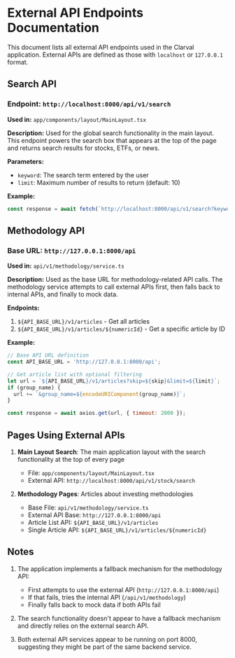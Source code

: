 # External API Endpoints Documentation

This document lists all external API endpoints used in the Clarval application. External APIs are defined as those with `localhost` or `127.0.0.1` format.

## Search API

### Endpoint: `http://localhost:8000/api/v1/search`

**Used in:** `app/components/layout/MainLayout.tsx`

**Description:** Used for the global search functionality in the main layout. This endpoint powers the search box that appears at the top of the page and returns search results for stocks, ETFs, or news.

**Parameters:**
- `keyword`: The search term entered by the user
- `limit`: Maximum number of results to return (default: 10)

**Example:**
```javascript
const response = await fetch(`http://localhost:8000/api/v1/search?keyword=${encodeURIComponent(searchQuery)}&limit=10`);
```

## Methodology API

### Base URL: `http://127.0.0.1:8000/api`

**Used in:** `api/v1/methodology/service.ts`

**Description:** Used as the base URL for methodology-related API calls. The methodology service attempts to call external APIs first, then falls back to internal APIs, and finally to mock data.

**Endpoints:**
1. `${API_BASE_URL}/v1/articles` - Get all articles
2. `${API_BASE_URL}/v1/articles/${numericId}` - Get a specific article by ID

**Example:**
```javascript
// Base API URL definition
const API_BASE_URL = 'http://127.0.0.1:8000/api';

// Get article list with optional filtering
let url = `${API_BASE_URL}/v1/articles?skip=${skip}&limit=${limit}`;
if (group_name) {
  url += `&group_name=${encodeURIComponent(group_name)}`;
}

const response = await axios.get(url, { timeout: 2000 });
```

## Pages Using External APIs

1. **Main Layout Search**: The main application layout with the search functionality at the top of every page
   - File: `app/components/layout/MainLayout.tsx`
   - External API: `http://localhost:8000/api/v1/stock/search`

2. **Methodology Pages**: Articles about investing methodologies
   - Base File: `api/v1/methodology/service.ts`
   - External API Base: `http://127.0.0.1:8000/api`
   - Article List API: `${API_BASE_URL}/v1/articles`
   - Single Article API: `${API_BASE_URL}/v1/articles/${numericId}`

## Notes

1. The application implements a fallback mechanism for the methodology API:
   - First attempts to use the external API (`http://127.0.0.1:8000/api`)
   - If that fails, tries the internal API (`/api/v1/methodology`)
   - Finally falls back to mock data if both APIs fail

2. The search functionality doesn't appear to have a fallback mechanism and directly relies on the external search API.

3. Both external API services appear to be running on port 8000, suggesting they might be part of the same backend service. 